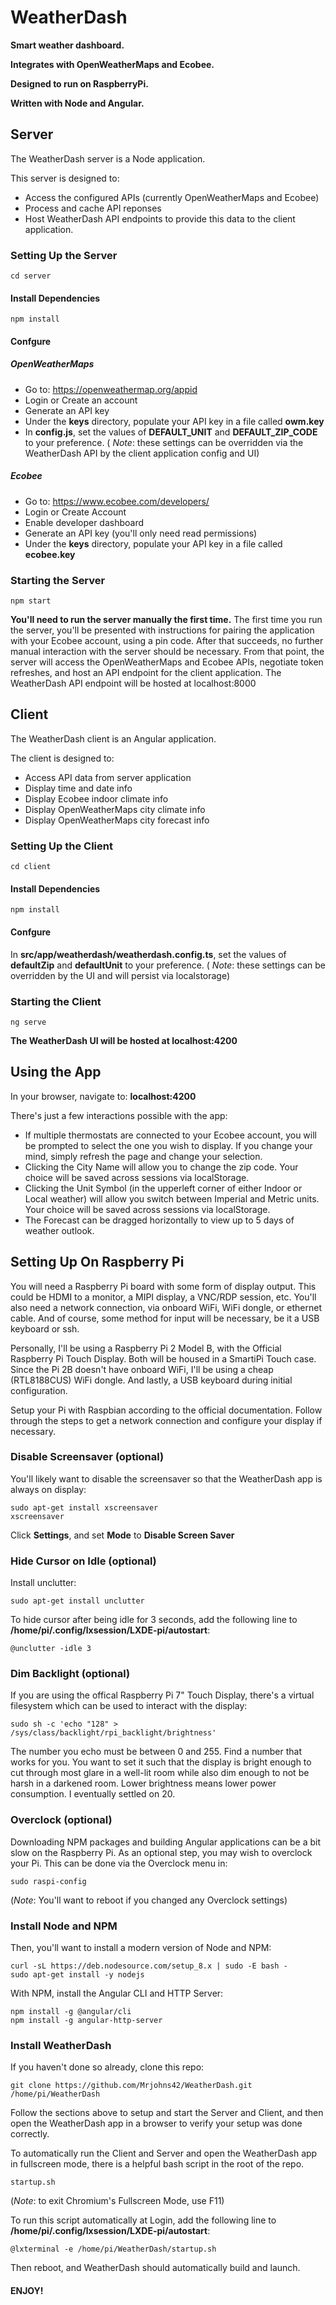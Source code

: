 # WeatherDash

**Smart weather dashboard.**

**Integrates with OpenWeatherMaps and Ecobee.**

**Designed to run on RaspberryPi.**

**Written with Node and Angular.**
 
 
## Server
The WeatherDash server is a Node application.

This server is designed to:

- Access the configured APIs (currently OpenWeatherMaps and Ecobee)
- Process and cache API reponses
- Host WeatherDash API endpoints to provide this data to the client application.
### Setting Up the Server
	cd server
#### Install Dependencies
	npm install
#### Confgure
##### OpenWeatherMaps
- Go to: https://openweathermap.org/appid
- Login or Create an account
- Generate an API key
- Under the **keys** directory, populate your API key in a file called **owm.key**
- In **config.js**, set the values of **DEFAULT_UNIT** and **DEFAULT_ZIP_CODE** to your preference. 
( *Note*: these settings can be overridden via the WeatherDash API by the client application config and UI)
##### Ecobee
- Go to: https://www.ecobee.com/developers/
- Login or Create Account
- Enable developer dashboard
- Generate an API key (you'll only need read permissions)
- Under the **keys** directory, populate your API key in a file called **ecobee.key**
### Starting the Server
	npm start
**You'll need to run the server manually the first time.**
The first time you run the server, you'll be presented with instructions for pairing the application with your Ecobee account, using a pin code.
After that succeeds, no further manual interaction with the server should be necessary.
From that point, the server will access the OpenWeatherMaps and Ecobee APIs, negotiate token refreshes, and host an API endpoint for the client application.
The WeatherDash API endpoint will be hosted at localhost:8000

## Client
The WeatherDash client is an Angular application.

The client is designed to:

- Access API data from server application
- Display time and date info
- Display Ecobee indoor climate info
- Display OpenWeatherMaps city climate info
- Display OpenWeatherMaps city forecast info
### Setting Up the Client
	cd client
#### Install Dependencies
	npm install
#### Confgure
 In **src/app/weatherdash/weatherdash.config.ts**, set the values of **defaultZip** and **defaultUnit** to your preference. 
 ( *Note*: these settings can be overridden by the UI and will persist via localstorage)
### Starting the Client
	ng serve
**The WeatherDash UI will be hosted at localhost:4200**


## Using the App
In your browser, navigate to: **localhost:4200**

There's just a few interactions possible with the app:

- If multiple thermostats are connected to your Ecobee account, you will be prompted to select the one you wish to display.  If you change your mind, simply refresh the page and change your selection.
- Clicking the City Name will allow you to change the zip code.  Your choice will be saved across sessions via localStorage.
- Clicking the Unit Symbol (in the upperleft corner of either Indoor or Local weather) will allow you switch between Imperial and Metric units.  Your choice will be saved across sessions via localStorage.
- The Forecast can be dragged horizontally to view up to 5 days of weather outlook.


## Setting Up On Raspberry Pi
You will need a Raspberry Pi board with some form of display output.  This could be HDMI to a monitor, a MIPI display, a VNC/RDP session, etc.  You'll also need a network connection, via onboard WiFi, WiFi dongle, or ethernet cable.  And of course, some method for input will be necessary, be it a USB keyboard or ssh.

Personally, I'll be using a Raspberry Pi 2 Model B, with the Official Raspberry Pi Touch Display.  Both will be housed in a SmartiPi Touch case.  Since the Pi 2B doesn't have onboard WiFi, I'll be using a cheap (RTL8188CUS) WiFi dongle.  And lastly, a USB keyboard during initial configuration.

Setup your Pi with Raspbian according to the official documentation.  Follow through the steps to get a network connection and configure your display if necessary.

### Disable Screensaver (optional)
You'll likely want to disable the screensaver so that the WeatherDash app is always on display:
	
	sudo apt-get install xscreensaver
	xscreensaver

Click **Settings**, and set **Mode** to **Disable Screen Saver**

### Hide Cursor on Idle (optional)
Install unclutter:

	sudo apt-get install unclutter

To hide cursor after being idle for 3 seconds, add the following line to **/home/pi/.config/lxsession/LXDE-pi/autostart**:

	@unclutter -idle 3

### Dim Backlight (optional)
If you are using the offical Raspberry Pi 7" Touch Display, there's a virtual filesystem which can be used to interact with the display:

	sudo sh -c 'echo "128" > /sys/class/backlight/rpi_backlight/brightness'
	
The number you echo must be between 0 and 255.  Find a number that works for you.  You want to set it such that the display is bright enough to cut through most glare in a well-lit room while also dim enough to not be harsh in a darkened room.  Lower brightness means lower power consumption. I eventually settled on 20.

### Overclock (optional)
Downloading NPM packages and building Angular applications can be a bit slow on the Raspberry Pi.  As an optional step, you may wish to overclock your Pi.  This can be done via the Overclock menu in:

	sudo raspi-config
	
(*Note*: You'll want to reboot if you changed any Overclock settings)
	
### Install Node and NPM
Then, you'll want to install a modern version of Node and NPM:

	curl -sL https://deb.nodesource.com/setup_8.x | sudo -E bash -
	sudo apt-get install -y nodejs
	

With NPM, install the Angular CLI and HTTP Server:

	npm install -g @angular/cli
	npm install -g angular-http-server
	
### Install WeatherDash
If you haven't done so already, clone this repo:

	git clone https://github.com/Mrjohns42/WeatherDash.git /home/pi/WeatherDash
	
Follow the sections above to setup and start the Server and Client, and then open the WeatherDash app in a browser to verify your setup was done correctly. 

To automatically run the Client and Server and open the WeatherDash app in fullscreen mode, there is a helpful bash script in the root of the repo.

	startup.sh
	
(*Note*: to exit Chromium's Fullscreen Mode, use F11)
	
To run this script automatically at Login, add the following line to **/home/pi/.config/lxsession/LXDE-pi/autostart**:

	@lxterminal -e /home/pi/WeatherDash/startup.sh	
	
Then reboot, and WeatherDash should automatically build and launch.
	
#### ENJOY!
	

	
	
	
	
